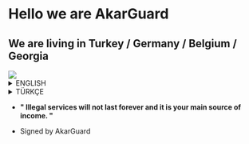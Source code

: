 # Hello we are AkarGuard
## We are living in Turkey / Germany / Belgium / Georgia

<img src="https://media.discordapp.net/attachments/1007962138872135810/1056998002423775242/hero-logo-white.png" />

<details>
  <summary>ENGLISH</summary>
     
  <details>
    <summary>WHO WE ARE?</summary>
        We are young people living in Turkey, studying at university and wanting to advance in the fields of software and cyber security. We always wanted to help             other developer teams by sharing our projects as open source. We think that open source sharing is a project that can set an example for other young software           developers. We also have a cyber security company in the Republic of Turkey. Our goal as a company and team is to add something to the world of software and           cybersecurity. We are the AkarGuard team.
  </details>

  <details>
    <summary>OUR PROJECTS</summary>
        We have a few projects that we are currently developing.
    
  <details>
          <summary>AkarGuard</summary>
        AkarGuard = It is a project that prevents DDoS / DoS attacks at all layers with its artificial intelligence. When we did stress tests in our project, it met           1.27 TB requests in 2 hours and proved itself without crashing. (01.12.2022)
      </details>
        <details>
          <summary>AkarGuard DDoS Stresser</summary>
             The AkarGuard DDoS Stresser project is stress-tested by sending a large amount of requests to a site with permission to test it. We analyze the high                    demand load on the site and start working on the necessary protection measures.
        </details>
        <details>
          <summary>AkarGuard Servers</summary>
             We host AkarGuard servers within our own structure. We sponsor many famous people, institutions and popular games. Where's we sponsors: "Dungeon Rampage,                Can Foster, dStat"
        </details>
        <details>
          <summary>TurnLab PDF viewer</summary>
             Some of the departments we studied at the university were done by distance education. Sometimes we couldn't keep up with the instructor's pace or we had                to check some parts from the previous pages. Therefore, as a project, we share this system as open source for distance education students.
        </details>
    
  </details>

</details>

<details>
  <summary>TÜRKÇE</summary>
 
     
  <details>
    <summary>BİZ KİMİZ?</summary>
    Türkiye'de yaşayan, üniversitede okuyan, yazılım ve siber güvenlik alanlarında ilerlemek isteyen gençleriz. Projelerimizi açık kaynak olarak paylaşarak her zaman       diğer geliştirici ekiplere yardımcı olmak istedik. Açık kaynak paylaşımının diğer genç yazılımcılara örnek olabilecek bir proje olduğunu düşünüyoruz. Türkiye           Cumhuriyeti'nde de bir siber güvenlik şirketimiz var. Şirket ve ekip olarak hedefimiz, yazılım ve siber güvenlik dünyasına bir şeyler katmaktır. Biz AkarGuard         ekibiyiz.
  </details>
  
  <details>
    <summary>PROJELERİMİZ</summary>
       Şu anda geliştirmekte olduğumuz birkaç projemiz var.

    
  <details>
          <summary>AkarGuard</summary>
        AkarGuard = Yapay zekası ile tüm katmanlarda DDoS/DoS saldırılarını engelleyen bir projedir. Projemizde stres testleri yaptığımızda 2 saat içinde 1.27TB               talepleri karşıladı ve çökmeden kendini kanıtladı. (01.12.2022)
        </details>
    
  <details>
          <summary>AKARGUARD DDoS Stresser</summary>
             AkarGuard DDoS Stresser projesi, test izni olan bir siteye çok sayıda istek gönderilerek stres testi yapılır. Sahadaki yüksek talep yükünü analiz ediyor                ve gerekli koruma önlemleri üzerinde çalışmaya başlıyoruz.
        </details>
    
  <details>
          <summary>AkarGuard Servers</summary>
             AkarGuard sunucularını kendi bünyemizde barındırmaktayız. Birçok ünlü kişi, kurum ve popüler oyuna sponsor oluyoruz. Sponsor olduğumuz yer= Dungeon                    Rampage, Can Foster, dStat
        </details>
    
  <details>
          <summary>TurnLab PDF viewer</summary>
             Üniversitede okuduğumuz bölümlerin bir kısmı uzaktan eğitimle yapılıyordu. Bazen hocanın hızına yetişemedik ya da önceki sayfalardan bazı bölümleri                    kontrol etmek zorunda kaldık. Bu nedenle proje olarak bu sistemi uzaktan eğitim öğrencileri için açık kaynak olarak paylaşıyoruz.
        </details>
    
  </details>

</details>




-  **" Illegal services will not last forever and it is your main source of income. "** 

- Signed by AkarGuard
